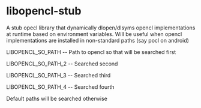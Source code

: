 # libopencl-stub

A stub opecl library that dynamically dlopen/dlsyms opencl implementations at runtime based on environment variables. Will be useful when opencl implementations are installed in non-standard paths \(say pocl on android\)

LIBOPENCL\_SO\_PATH -- Path to opencl so that will be searched first

LIBOPENCL\_SO\_PATH\_2 -- Searched second

LIBOPENCL\_SO\_PATH\_3 -- Searched third

LIBOPENCL\_SO\_PATH\_4 -- Searched fourth

Default paths will be searched otherwise

